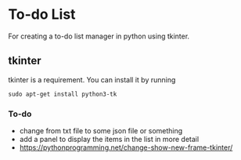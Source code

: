 # To-do List

For creating a to-do list manager in python using tkinter.

## tkinter

tkinter is a requirement. You can install it by running 
```
sudo apt-get install python3-tk
```

### To-do
- change from txt file to some json file or something
- add a panel to display the items in the list in more detail
- https://pythonprogramming.net/change-show-new-frame-tkinter/
